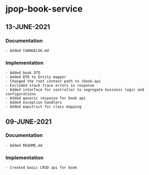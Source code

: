 # jpop-book-service

## 13-JUNE-2021

### Documentation

    - Added CHANGELOG.md

### Implementation

    - Added book DTO
    - Added DTO to Entity mapper
    - Changed the root context path to /book-api
    - Excluded stack trace errors in response
    - Added interface for controller to segregate business logic and configurations
    - Added generic response for book api
    - Added exception handlers
    - Added mapstruct for class mapping

## 09-JUNE-2021

### Documentation

    - Added README.md

### Implementation

    - Created basic CRUD api for book